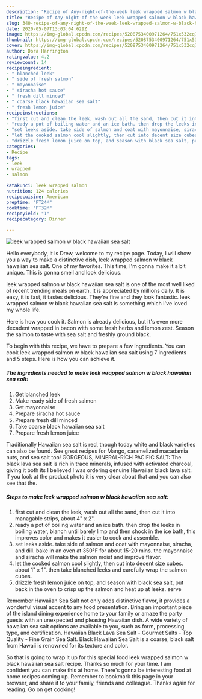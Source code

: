 ```yaml
---
description: "Recipe of Any-night-of-the-week leek wrapped salmon w black hawaiian sea salt"
title: "Recipe of Any-night-of-the-week leek wrapped salmon w black hawaiian sea salt"
slug: 340-recipe-of-any-night-of-the-week-leek-wrapped-salmon-w-black-hawaiian-sea-salt
date: 2020-05-07T13:03:04.629Z
image: https://img-global.cpcdn.com/recipes/5208753400971264/751x532cq70/leek-wrapped-salmon-w-black-hawaiian-sea-salt-recipe-main-photo.jpg
thumbnail: https://img-global.cpcdn.com/recipes/5208753400971264/751x532cq70/leek-wrapped-salmon-w-black-hawaiian-sea-salt-recipe-main-photo.jpg
cover: https://img-global.cpcdn.com/recipes/5208753400971264/751x532cq70/leek-wrapped-salmon-w-black-hawaiian-sea-salt-recipe-main-photo.jpg
author: Dora Harrington
ratingvalue: 4.2
reviewcount: 14
recipeingredient:
- " blanched leek"
- " side of fresh salmon"
- " mayonnaise"
- " siracha hot sauce"
- " fresh dill minced"
- " coarse black hawaiian sea salt"
- " fresh lemon juice"
recipeinstructions:
- "first cut and clean the leek, wash out all the sand, then cut it into managable strips, about 4&#34; x 2&#34;."
- "ready a pot of boiling water and an ice bath. then drop the leeks in boiling water, blanch until barely limp and then shock in the ice bath, this improves color and makes it easier to cook and assemble."
- "set leeks aside. take side of salmon and coat with mayonnaise, siracha, and dill. bake in an oven at 350°F for about 15-20 mins. the mayonnaise and siracha will make the salmon moist and improve flavor."
- "let the cooked salmon cool slightly, then cut into decent size cubes. about 1&#34; x 1&#34;. then take blanched leeks and carefully wrap the salmon cubes."
- "drizzle fresh lemon juice on top, and season with black sea salt, put back in the oven to crisp up the salmon and heat up at leeks. serve"
categories:
- Recipe
tags:
- leek
- wrapped
- salmon

katakunci: leek wrapped salmon 
nutrition: 124 calories
recipecuisine: American
preptime: "PT24M"
cooktime: "PT32M"
recipeyield: "1"
recipecategory: Dinner

---
```



![leek wrapped salmon w black hawaiian sea salt](https://img-global.cpcdn.com/recipes/5208753400971264/751x532cq70/leek-wrapped-salmon-w-black-hawaiian-sea-salt-recipe-main-photo.jpg)

Hello everybody, it is Drew, welcome to my recipe page. Today, I will show you a way to make a distinctive dish, leek wrapped salmon w black hawaiian sea salt. One of my favorites. This time, I'm gonna make it a bit unique. This is gonna smell and look delicious.

leek wrapped salmon w black hawaiian sea salt is one of the most well liked of recent trending meals on earth. It is appreciated by millions daily. It is easy, it is fast, it tastes delicious. They're fine and they look fantastic. leek wrapped salmon w black hawaiian sea salt is something which I've loved my whole life.

Here is how you cook it. Salmon is already delicious, but it&#39;s even more decadent wrapped in bacon with some fresh herbs and lemon zest. Season the salmon to taste with sea salt and freshly ground black.


To begin with this recipe, we have to prepare a few ingredients. You can cook leek wrapped salmon w black hawaiian sea salt using 7 ingredients and 5 steps. Here is how you can achieve it.

<!--inarticleads1-->

##### The ingredients needed to make leek wrapped salmon w black hawaiian sea salt:

1. Get  blanched leek
1. Make ready  side of fresh salmon
1. Get  mayonnaise
1. Prepare  siracha hot sauce
1. Prepare  fresh dill minced
1. Take  coarse black hawaiian sea salt
1. Prepare  fresh lemon juice


Traditionally Hawaiian sea salt is red, though today white and black varieties can also be found. See great recipes for Mango, caramelized macadamia nuts, and sea salt too! GORGEOUS, MINERAL-RICH PACIFIC SALT: The black lava sea salt is rich in trace minerals, infused with activated charcoal, giving it both its I believed I was ordering genuine Hawaiian black lava salt. If you look at the product photo it is very clear about that and you can also see that the. 

<!--inarticleads2-->

##### Steps to make leek wrapped salmon w black hawaiian sea salt:

1. first cut and clean the leek, wash out all the sand, then cut it into managable strips, about 4&#34; x 2&#34;.
1. ready a pot of boiling water and an ice bath. then drop the leeks in boiling water, blanch until barely limp and then shock in the ice bath, this improves color and makes it easier to cook and assemble.
1. set leeks aside. take side of salmon and coat with mayonnaise, siracha, and dill. bake in an oven at 350°F for about 15-20 mins. the mayonnaise and siracha will make the salmon moist and improve flavor.
1. let the cooked salmon cool slightly, then cut into decent size cubes. about 1&#34; x 1&#34;. then take blanched leeks and carefully wrap the salmon cubes.
1. drizzle fresh lemon juice on top, and season with black sea salt, put back in the oven to crisp up the salmon and heat up at leeks. serve


Remember Hawaiian Sea Salt not only adds distinctive flavor, it provides a wonderful visual accent to any food presentation. Bring an important piece of the island dining experience home to your family or amaze the party guests with an unexpected and pleasing Hawaiian dish. A wide variety of hawaiian sea salt options are available to you, such as form, processing type, and certification. Hawaiian Black Lava Sea Salt - Gourmet Salts - Top Quality - Fine Grain Sea Salt. Black Hawaiian Sea Salt is a coarse, black salt from Hawaii is renowned for its texture and color. 

So that is going to wrap it up for this special food leek wrapped salmon w black hawaiian sea salt recipe. Thanks so much for your time. I am confident you can make this at home. There's gonna be interesting food at home recipes coming up. Remember to bookmark this page in your browser, and share it to your family, friends and colleague. Thanks again for reading. Go on get cooking!
